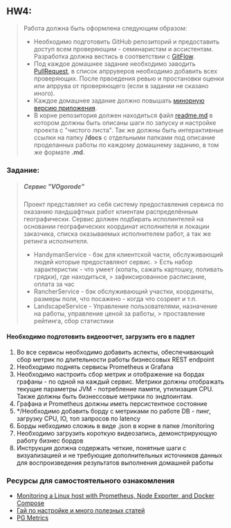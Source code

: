 ## HW4:

> Работа должна быть оформлена следующим образом:
>- Необходимо подготовить GitHub репозиторий и предоставить доступ всем проверяющим - семинаристам и ассистентам. Разработка
   > должна вестись в соответствии с [GitFlow](https://www.atlassian.com/ru/git/tutorials/comparing-workflows/gitflow-workflow).
>- Под каждое домашнее задание необходимо заводить [PullRequest](https://docs.gitlab.com/ee/user/project/merge_requests/creating_merge_requests.html),
   > в список апрруверов необходимо добавить всех проверяющих. После првоедения ревью и простановки оценки или апррува от проверяющего
   > (если в задании не сказано иного).
>- Каждое домашнее задание должно повышать [минорную версию приложения](https://semver.org/lang/ru/).
>- В корне репозитория должен находиться файл [readme.md](https://www.markdownguide.org/basic-syntax/) в котором должны быть
   > описаны шаги по запуску и настройке проекта с "чистого листа". Так же должны быть интерактивные ссылки на папку **/docs**
   > с отдельными папками под описание проделанных работы по каждому домашнему заданию, в том же формате **.md**.

### Заданиe:

> ##### Сервис "VOgorode"
> Проект представляет из себя систему предоставления сервиса по оказанию ландшафтных работ клиентам распределённым
> географически. Сервис должен подбирать исполинтелей на основании географических координат исполнителя и локации заказчика,
> списка оказываемых исполнителем работ, а так же ретинга исполнителя.
> - HandymanService - бэк для клиентской части, обслуживающий людей которые предоставляют сервис.
    > Есть набор характеристик - что умеет (копать, сажать картошку, поливать грядки), где находиться,
    > зафиксированное расписание, оплата за час
> - RancherService - бэк обслуживающий участки, координаты, размеры поля, что посажено - когда что созреет и т.п.
> - LandscapeService - Управление пользователями, назначение на работы, управление ценой за работы,
    > проставление рейтинга, сбор статистики

#### Необходимо подготовить видеоотчет, загрузить его в падлет

1. Во все сервисы необходимо добавить аспекты, обеспечивающий сбор метрик по длительности работы бизнессовых REST
   endpoint
2. Необходимо поднять сервисы Prometheus и Grafana
3. Необходимо настроить сбор метрик и отображение на бордах графаны - по одной на каждый сервис. Метрики должны
   отображать текущие параметры JVM - потребление памяти, утилизация CPU. Также должны быть бизнессовые метрики по
   эндпоинтам.
4. Графана и Prometheus должны иметь персистентное состояние
5. */Необходимо добавить борду с метриками по работе DB - пинг, загрузку CPU, IO, топ запросов по latency
6. Борды небходимо сложиь в виде .json в корне в папке /monitoring
7. Необходимо загрузить короткую видеозапись, демонстрирующую работу бизнес бордов
8. Инструкция должна содержать четкие, понятные шаги с визуализацией и не требующие дополнительных источников данных для
   воспроизведения результатов выполнения домашней работы

### Ресурсы для самостоятельного ознакомления

- [Monitoring a Linux host with Prometheus, Node Exporter, and Docker Compose](https://grafana.com/docs/grafana-cloud/quickstart/docker-compose-linux/)
- [Гай по настройке и много полезных статей](https://www.bogotobogo.com/DevOps/Docker/Docker_Prometheus_Grafana.php)
- [PG Metrics](https://www.datadoghq.com/blog/postgresql-monitoring/)